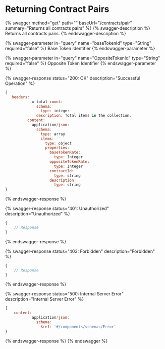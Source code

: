 # Returning Contract Pairs

{% swagger method="get" path="" baseUrl="/contracts/pair" summary="Returns all contracts pairs" %}
{% swagger-description %}
Returns all contracts pairs.
{% endswagger-description %}

{% swagger-parameter in="query" name="baseTokenId" type="String" required="false" %}
Base Token Identifier
{% endswagger-parameter %}

{% swagger-parameter in="query" name="OppositeTokenId" type="String" required="false" %}
Opposite Token Identifier
{% endswagger-parameter %}

{% swagger-response status="200: OK" description="Successful Operation" %}
```javascript
{
   headers:
            x-total-count:
              schema:
                type: integer
              description: Total items in the collection.
          content:
            application/json:
              schema:
                type: array
                items:
                  type: object
                  properties:
                    baseTokenRate:
                      type: Integer
                    oppositeTokenRate:
                      type: Integer
                    contractId:
                      type: string
                    description:
                      type: string
}
```
{% endswagger-response %}

{% swagger-response status="401: Unauthorized" description="Unauthorized" %}
```javascript
{
    // Response
}
```
{% endswagger-response %}

{% swagger-response status="403: Forbidden" description="Forbidden" %}
```javascript
{
    // Response
}
```
{% endswagger-response %}

{% swagger-response status="500: Internal Server Error" description="Internal Server Error" %}
```javascript
{
    content:
            application/json:
              schema:
                $ref: '#/components/schemas/Error'
}
```
{% endswagger-response %}
{% endswagger %}
